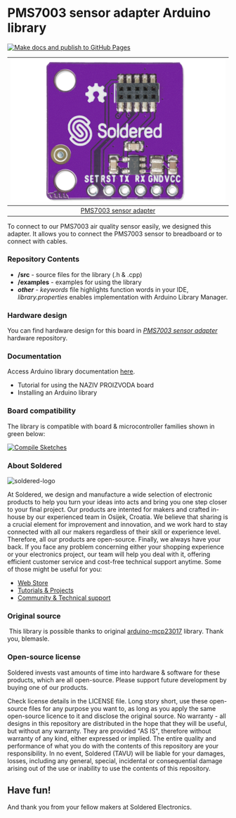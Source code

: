 # PMS7003 sensor adapter Arduino library

[![Make docs and publish to GitHub Pages](https://github.com/e-radionicacom/Soldered-PMS7003-Particle-Sensor-Arduino-Library/actions/workflows/make_docs.yml/badge.svg?branch=dev)](https://github.com/e-radionicacom/Soldered-PMS7003-Particle-Sensor-Arduino-Library/actions/workflows/make_docs.yml)

| ![PMS7003 sensor adapter](https://github.com/SolderedElectronics/PMS7003-sensor-adapter-hardware-design/blob/main/OUTPUTS/V1.1.1/333058.jpg) |
| :---------------------------------------------------------------------------------------------: |
| [PMS7003 sensor adapter](https://www.solde.red/333058)                                                            |

To connect to our PMS7003 air quality sensor easily, we designed this adapter. It allows you to connect the PMS7003 sensor to breadboard or to connect with cables.

### Repository Contents
- **/src** - source files for the library (.h & .cpp)
- **/examples** - examples for using the library
- ***other*** - *keywords* file highlights function words in your IDE, *library.properties* enables implementation with Arduino Library Manager.

### Hardware design
You can find hardware design for this board in [*PMS7003 sensor adapter*](https://github.com/SolderedElectronics/PMS7003-sensor-adapter-hardware-design) hardware repository.

### Documentation

Access Arduino library documentation [here](https://SolderedElectronics.github.io/Soldered-PMS7003-Particle-Sensor-Arduino-Library/).

- Tutorial for using the NAZIV PROIZVODA board
- Installing an Arduino library

### Board compatibility

The library is compatible with board & microcontroller families shown in green below: 

[![Compile Sketches](http://github-actions.40ants.com/e-radionicacom/Soldered-PMS7003-Particle-Sensor-Arduino-Library/matrix.svg?branch=dev&only=Compile%20Sketches)](https://github.com/e-radionicacom/Soldered-PMS7003-Particle-Sensor-Arduino-Library/actions/workflows/compile_test.yml)


### About Soldered
<img src="https://raw.githubusercontent.com/e-radionicacom/Soldered-PMS7003-Particle-Sensor-Arduino-Library/dev/extras/Soldered-logo-color.png" alt="soldered-logo" width="500"/>

At Soldered, we design and manufacture a wide selection of electronic products to help you turn your ideas into acts and bring you one step closer to your final project. Our products are intented for makers and crafted in-house by our experienced team in Osijek, Croatia. We believe that sharing is a crucial element for improvement and innovation, and we work hard to stay connected with all our makers regardless of their skill or experience level. Therefore, all our products are open-source. Finally, we always have your back. If you face any problem concerning either your shopping experience or your electronics project, our team will help you deal with it, offering efficient customer service and cost-free technical support anytime. Some of those might be useful for you:

- [Web Store](https://www.soldered.com/shop)
- [Tutorials & Projects](https://soldered.com/learn)
- [Community & Technical support](https://soldered.com/community)


### Original source
​
This library is possible thanks to original [arduino-mcp23017](https://github.com/blemasle/arduino-mcp23017) library. Thank you, blemasle. 


### Open-source license
Soldered invests vast amounts of time into hardware & software for these products, which are all open-source. Please support future development by buying one of our products. 

Check license details in the LICENSE file. Long story short, use these open-source files for any purpose you want to, as long as you apply the same open-source licence to it and disclose the original source. No warranty - all designs in this repository are distributed in the hope that they will be useful, but without any warranty. They are provided "AS IS", therefore without warranty of any kind, either expressed or implied. The entire quality and performance of what you do with the contents of this repository are your responsibility. In no event, Soldered (TAVU) will be liable for your damages, losses, including any general, special, incidental or consequential damage arising out of the use or inability to use the contents of this repository. 

## Have fun! 
And thank you from your fellow makers at Soldered Electronics.